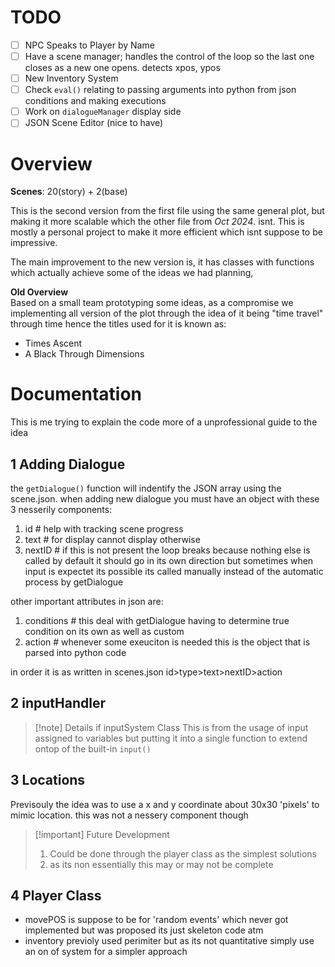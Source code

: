 # TODO
- [ ] NPC Speaks to Player by Name
- [ ] Have a scene manager; handles the control of the loop so the last one closes as a new one opens. detects xpos, ypos
- [ ] New Inventory System
- [ ] Check `eval()` relating to passing arguments into python from json conditions and making executions
- [ ] Work on `dialogueManager` display side
- [ ] JSON Scene Editor (nice to have)

# Overview
**Scenes**: 20(story) + 2(base)

This is the second version from the first file using the same general plot, but making it more scalable which the other file from *Oct 2024*. isnt. This is mostly a personal project to make it more efficient which isnt suppose to be impressive.

The main improvement to the new version is, it has classes with functions which actually achieve some of the ideas we had planning, 

**Old Overview** <br>
Based on a small team prototyping some ideas, as a compromise we implementing all version of the plot through the idea of it being "time travel" through time hence the titles used for it is known as:
- Times Ascent
- A Black Through Dimensions

# Documentation
This is me trying to explain the code more of a unprofessional guide to the idea
## 1 Adding Dialogue
the `getDialogue()` function will indentify the JSON array using the scene.json.  when adding new dialogue you must have an object with these 3 nesserily components:
1. id  # help with tracking scene progress 
2. text # for display cannot display otherwise
3. nextID # if this is not present the loop breaks because nothing else is called
by default it should go in its own direction but sometimes when input is expectet its possible its called manually instead of the automatic process by getDialogue

other important attributes in json are:
1. conditions # this deal with getDialogue having to determine true condition on its own as well as custom
2. action # whenever some exeuciton is needed this is the object that is parsed into python code

in order it is as written in scenes.json id>type>text>nextID>action

## 2 inputHandler
>[!note] Details if inputSystem Class
>This is from the usage of input assigned to variables but putting it into a single function to extend ontop of the built-in `input()`

## 3 Locations
Previsouly the idea was to use a x and y coordinate about 30x30 'pixels' to mimic location. this was not a nessery component though
>[!important] Future Development
>1.  Could be done through the player class as the simplest solutions 
>2. as its non essentially this may or may not be complete

## 4 Player Class
- movePOS is suppose to be for 'random events' which never got implemented but was proposed its just skeleton code atm
- inventory previoly used perimiter but as its not quantitative simply use an on of system for a simpler approach